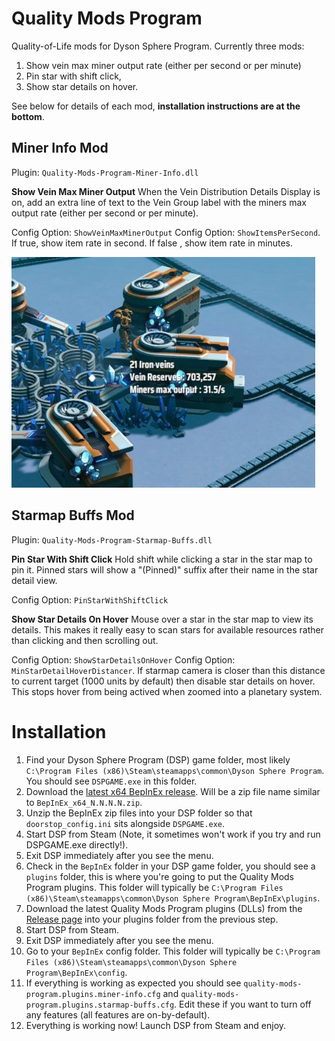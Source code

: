 # Quality Mods Program
Quality-of-Life mods for Dyson Sphere Program. Currently three mods:

1. Show vein max miner output rate (either per second or per minute)
2. Pin star with shift click,
3. Show star details on hover.

See below for details of each mod, **installation instructions are at the bottom**.

## Miner Info Mod
Plugin: `Quality-Mods-Program-Miner-Info.dll`

**Show Vein Max Miner Output**
When the Vein Distribution Details Display is on, add an extra line of text to the Vein Group label with the miners max output rate (either per second or per minute).

Config Option: `ShowVeinMaxMinerOutput`
Config Option: `ShowItemsPerSecond`. If true, show item rate in second. If false , show item rate in minutes.

![Vein Max Miner Output Label](images/vein-max-miner-output.jpg?raw=true)

## Starmap Buffs Mod
Plugin: `Quality-Mods-Program-Starmap-Buffs.dll`

**Pin Star With Shift Click**
Hold shift while clicking a star in the star map to pin it. Pinned stars will show a "(Pinned)" suffix after their name in the star detail view.

Config Option: `PinStarWithShiftClick`

**Show Star Details On Hover**
Mouse over a star in the star map to view its details. This makes it really easy to scan stars for available resources rather than clicking and then scrolling out.

Config Option: `ShowStarDetailsOnHover`
Config Option: `MinStarDetailHoverDistancer`. If starmap camera is closer than this distance to current target (1000 units by default) then disable star details on hover. This stops hover from being actived when zoomed into a planetary system.

# Installation

1. Find your Dyson Sphere Program (DSP) game folder, most likely `C:\Program Files (x86)\Steam\steamapps\common\Dyson Sphere Program`. You should see `DSPGAME.exe` in this folder.
2. Download the [latest x64 BepInEx release](https://github.com/BepInEx/BepInEx/releases). Will be a zip file name similar to `BepInEx_x64_N.N.N.N.zip`.
3. Unzip the BepInEx zip files into your DSP folder so that `doorstop_config.ini` sits alongside `DSPGAME.exe`.
4. Start DSP from Steam (Note, it sometimes won't work if you try and run DSPGAME.exe directly!). 
5. Exit DSP immediately after you see the menu.
6. Check in the `BepInEx` folder in your DSP game folder, you should see a `plugins` folder, this is where you're going to put the Quality Mods Program plugins. This folder will typically be `C:\Program Files (x86)\Steam\steamapps\common\Dyson Sphere Program\BepInEx\plugins`.
7. Download the latest Quality Mods Program plugins (DLLs) from the [Release page](https://github.com/brotchie/Quality-Mods-Program/releases) into your plugins folder from the previous step.
8. Start DSP from Steam.
9. Exit DSP immediately after you see the menu.
10. Go to your `BepInEx` config folder. This folder will typically be `C:\Program Files (x86)\Steam\steamapps\common\Dyson Sphere Program\BepInEx\config`.
11. If everything is working as expected you should see `quality-mods-program.plugins.miner-info.cfg` and `quality-mods-program.plugins.starmap-buffs.cfg`. Edit these if you want to turn off any features (all features are on-by-default).
12. Everything is working now! Launch DSP from Steam and enjoy.

